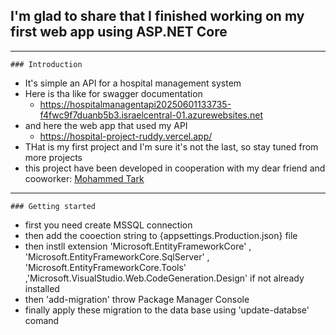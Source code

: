## I'm glad to share that I finished working on my first web app using ASP.NET Core 
---
    ### Introduction
- It's simple an API for a hospital management system
- Here is tha like for swagger documentation
    - https://hospitalmanagentapi20250601133735-f4fwc9f7duanb5b3.israelcentral-01.azurewebsites.net
- and here the web app that used my API
   - https://hospital-project-ruddy.vercel.app/
- THat is my first project and I'm sure it's not the last, so stay tuned from more projects
- this project have been developed in cooperation with my dear friend and cooworker:  [Mohammed Tark](https://github.com/sezeef)
---
    ### Getting started
- first you need create MSSQL connection
- then add the cooection string to {appsettings.Production.json} file
- then instll extension 'Microsoft.EntityFrameworkCore' , 'Microsoft.EntityFrameworkCore.SqlServer' , 'Microsoft.EntityFrameworkCore.Tools' ,'Microsoft.VisualStudio.Web.CodeGeneration.Design' if not already installed
- then 'add-migration' throw Package Manager Console
- finally apply these migration to the data base using 'update-databse' comand
